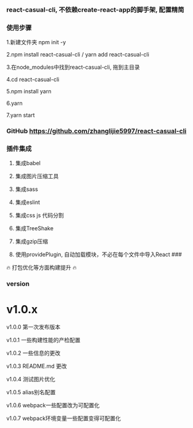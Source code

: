 ### react-casual-cli, 不依赖create-react-app的脚手架, 配置精简 ###

### 使用步骤 ### 

1.新建文件夹 npm init -y

2.npm install react-casual-cli / yarn add react-casual-cli

3.在node_modules中找到react-casual-cli, 拖到主目录

4.cd react-casual-cli 

5.npm install yarn 

6.yarn

7.yarn start

### GitHub https://github.com/zhanglijie5997/react-casual-cli ###

### 插件集成 ###

1. 集成babel

2. 集成图片压缩工具

3. 集成sass

4. 集成eslint

5. 集成css js 代码分割

6. 集成TreeShake

7. 集成gzip压缩

8. 使用providePlugin,  自动加载模块，不必在每个文件中导入React ### 

🔥 打包优化等方面构建提升 🔥

### version ###

# v1.0.x 
   v1.0.0 第一次发布版本  
  
   v1.0.1 一些构建性能的产检配置  
  
   v1.0.2 一些信息的更改  
  
   v1.0.3 README.md 更改  
     
   v1.0.4 测试图片优化  

   v1.0.5 alias别名配置

   v1.0.6 webpack一些配置改为可配置化

   v1.0.7 webpack环境变量一些配置变得可配置化